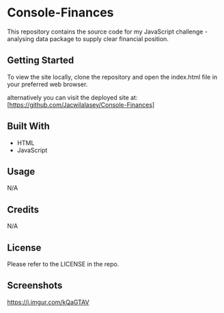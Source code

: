 # Console-Finances

This repository contains the source code for my JavaScript challenge - analysing data package to supply clear financial position.

## Getting Started

To view the site locally, clone the repository and open the index.html file in your preferred web browser.

alternatively you can visit the deployed site at:
[https://github.com/Jacwilalasey/Console-Finances]

## Built With

- HTML
- JavaScript

## Usage

N/A

## Credits

N/A

## License

Please refer to the LICENSE in the repo.

## Screenshots

https://i.imgur.com/kQaGTAV
